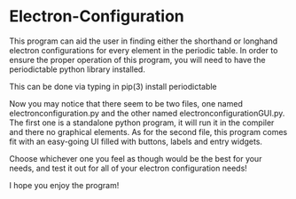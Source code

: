 # Electron-Configuration
This program can aid the user in finding either the shorthand or longhand electron configurations for every element in the periodic table. In order to ensure the proper operation of this program, you will need to have the periodictable python library installed. 

This can be done via typing in pip(3) install periodictable

Now you may notice that there seem to be two files, one named electronconfiguration.py and the other named electronconfigurationGUI.py. The first one is a standalone python program, it will run it in the compiler and there no graphical elements. As for the second file, this program comes fit with an easy-going UI filled with buttons, labels and entry widgets. 

Choose whichever one you feel as though would be the best for your needs, and test it out for all of your electron configuration needs! 


I hope you enjoy the program!
